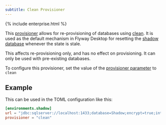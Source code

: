 ```yaml
---
subtitle: Clean Provisioner
---
```

{% include enterprise.html %}

This [provisioner](https://documentation.red-gate.com/flyway/flyway-concepts/environments/provisioning) allows for re-provisioning of databases using [clean](Commands/Clean).
It is used as the default mechanism in Flyway Desktop for resetting the [shadow database](https://documentation.red-gate.com/flyway/flyway-concepts/environments-todo/shadow-and-build-environments) whenever the state is stale.

This affects re-provisioning only, and has no effect on provisioning. It can only be used with pre-existing databases.

To configure this provisioner, set the value of the [provisioner parameter](<Configuration/Environments Namespace/Environment Provisioner Setting>) to `clean`

## Example
This can be used in the TOML configuration like this:
```toml
[environments.shadow]
url = "jdbc:sqlserver://localhost:1433;database=Shadow;encrypt=true;integratedSecurity=true"
provisioner = "clean"
```

